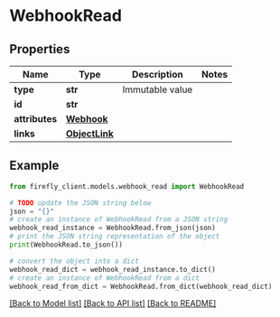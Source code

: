 # WebhookRead


## Properties

Name | Type | Description | Notes
------------ | ------------- | ------------- | -------------
**type** | **str** | Immutable value | 
**id** | **str** |  | 
**attributes** | [**Webhook**](Webhook.md) |  | 
**links** | [**ObjectLink**](ObjectLink.md) |  | 

## Example

```python
from firefly_client.models.webhook_read import WebhookRead

# TODO update the JSON string below
json = "{}"
# create an instance of WebhookRead from a JSON string
webhook_read_instance = WebhookRead.from_json(json)
# print the JSON string representation of the object
print(WebhookRead.to_json())

# convert the object into a dict
webhook_read_dict = webhook_read_instance.to_dict()
# create an instance of WebhookRead from a dict
webhook_read_from_dict = WebhookRead.from_dict(webhook_read_dict)
```
[[Back to Model list]](../README.md#documentation-for-models) [[Back to API list]](../README.md#documentation-for-api-endpoints) [[Back to README]](../README.md)



